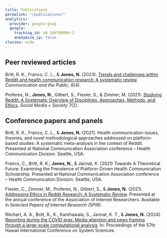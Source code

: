```yaml
---
title: Publications
permalink: "/publications/"
analytics:
  provider: google-gtag
  google:
    tracking_id: UA-168799890-2
    anonymize_ip: false
classes: wide    
---
```

## Peer reviewed articles

Britt, R. K., Franco, C. L., & **Jones, N.** (2023). [Trends and challenges within Reddit and health communication research: A systematic review](https://doi.org/10.1177/20570473231209075). *Communication and the Public*, 8(4).

Proferes, N., **Jones, N.**, Gilbert, S., Fiesler, S., & Zimmer, M. (2021). [Studying Reddit: A Systematic Overview of Disciplines, Approaches, Methods, and Ethics](https://doi.org/10.1177%2F20563051211019004). *Social Media + Society* 7(2).

## Conference papers and panels

Britt, R. K., Franco, C. L., & **Jones, N.** (2021). Health communication issues, theories, and novel methodological approaches addressed on platform-based studies: A systematic meta-analysis in the context of Reddit. Presented at National Communication Association conference – Health Communication Division. Seattle, USA.

Franco, C., Britt, R. K., **Jones, N.**, & Jannat, K. (2021) Towards A Theoretical Future: Examining the Prevalence of Platform-Driven Health Communication Scholarship. Presented at National Communication Association conference – Health Communication Division. Seattle, USA.

Fiesler, C., Zimmer, M., Proferes, N., Gilbert, S., & **Jones, N.** (2021). [Addressing Ethics in Reddit Research: A Systematic Review](https://doi.org/10.5210/spir.v2021i0.12096). Presented at the annual conference of the Association of Internet Researchers. Available in *Selected Papers of Internet Research (SPIR)*.

Ritchart, A. A., Britt, R., K., Kanthawala, S., Jannat, K. T., & **Jones, N.** (2024). [Reporting during the COVID eras: Media attention and news framing through a large-scale computational analysis](https://scholarspace.manoa.hawaii.edu/items/51db3efe-28e5-4249-ad76-c528570b92e3). In: Proceedings of the 57th Hawaii International Conference on System Sciences.
